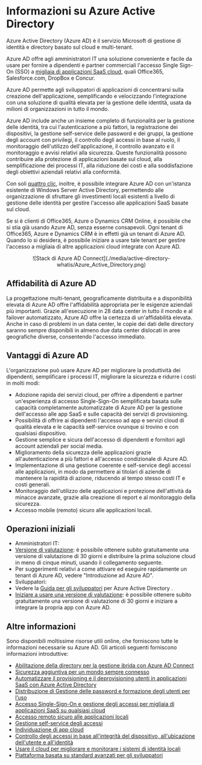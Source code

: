 <properties 
                pageTitle="Informazioni su Azure Active Directory" 
                description="Usare Azure Active Directory per estendere le identità locali esistenti nel cloud o sviluppare le applicazioni integrate di Azure AD." 
                services="active-directory" 
                documentationCenter="" 
                authors="markusvi" 
                manager="swadhwa" 
                editor=""/>

<tags 
                ms.service="active-directory" 
                ms.workload="identity" 
                ms.tgt_pltfrm="na" 
                ms.devlang="na" 
                ms.topic="hero-article" 
                ms.date="07/14/2015" 
                ms.author="markusvi"/>


# Informazioni su Azure Active Directory





Azure Active Directory (Azure AD) è il servizio Microsoft di gestione di identità e directory basato sul cloud e multi-tenant.

Azure AD offre agli amministratori IT una soluzione conveniente e facile da usare per fornire a dipendenti e partner commerciali l'accesso Single Sign-On (SSO) a [migliaia di applicazioni SaaS cloud](http://blogs.technet.com/b/ad/archive/2014/09/03/50-saas-apps-now-support-federation-with-azure-ad.aspx), quali Office365, Salesforce.com, DropBox e Concur.

Azure AD permette agli sviluppatori di applicazioni di concentrarsi sulla creazione dell'applicazione, semplificando e velocizzando l'integrazione con una soluzione di qualità elevata per la gestione delle identità, usata da milioni di organizzazioni in tutto il mondo.

Azure AD include anche un insieme completo di funzionalità per la gestione delle identità, tra cui l'autenticazione a più fattori, la registrazione dei dispositivi, la gestione self-service delle password e dei gruppi, la gestione degli account con privilegi, il controllo degli accessi in base al ruolo, il monitoraggio dell'utilizzo dell'applicazione, il controllo avanzato e il monitoraggio e avvisi relativi alla sicurezza. Queste funzionalità possono contribuire alla protezione di applicazioni basate sul cloud, alla semplificazione dei processi IT, alla riduzione dei costi e alla soddisfazione degli obiettivi aziendali relativi alla conformità.

Con soli [quattro clic](http://blogs.technet.com/b/ad/archive/2014/08/04/connecting-ad-and-azure-ad-only-4-clicks-with-azure-ad-connect.aspx), inoltre, è possibile integrare Azure AD con un'istanza esistente di Windows Server Active Directory, permettendo alle organizzazione di sfruttare gli investimenti locali esistenti a livello di gestione delle identità per gestire l'accesso alle applicazioni SaaS basate sul cloud.

Se si è clienti di Office365, Azure o Dynamics CRM Online, è possibile che si stia già usando Azure AD, senza esserne consapevoli. Ogni tenant di Office365, Azure e Dynamics CRM è in effetti già un tenant di Azure AD. Quando lo si desidera, è possibile iniziare a usare tale tenant per gestire l'accesso a migliaia di altre applicazioni cloud integrate con Azure AD.





<center>![Stack di Azure AD Connect](./media/active-directory-whatis/Azure_Active_Directory.png) </center>


## Affidabilità di Azure AD

La progettazione multi-tenant, geograficamente distribuita e a disponibilità elevata di Azure AD offre l'affidabilità appropriata per le esigenze aziendali più importanti. Grazie all'esecuzione in 28 data center in tutto il mondo e al failover automatizzato, Azure AD offre la certezza di un'affidabilità elevata. Anche in caso di problemi in un data center, le copie dei dati delle directory saranno sempre disponibili in almeno due data center dislocati in aree geografiche diverse, consentendo l'accesso immediato.



## Vantaggi di Azure AD

L'organizzazione può usare Azure AD per migliorare la produttività dei dipendenti, semplificare i processi IT, migliorare la sicurezza e ridurre i costi in molti modi:

-	Adozione rapida dei servizi cloud, per offrire a dipendenti e partner un'esperienza di accesso Single-Sign-On semplificata basata sulle capacità completamente automatizzate di Azure AD per la gestione dell'accesso alle app SaaS e sulle capacità dei servizi di provisioning.
-	Possibilità di offrire ai dipendenti l'accesso ad app e servizi cloud di qualità elevata e le capacità self-service ovunque si trovino e con qualsiasi dispositivo.
-	Gestione semplice e sicura dell'accesso di dipendenti e fornitori agli account aziendali per social media. 
-	Miglioramento della sicurezza delle applicazioni grazie all'autenticazione a più fattori e all'accesso condizionale di Azure AD.
-	Implementazione di una gestione coerente e self-service degli accessi alle applicazioni, in modo da permettere ai titolari di aziende di mantenere la rapidità di azione, riducendo al tempo stesso costi IT e costi generali.
-	Monitoraggio dell'utilizzo delle applicazioni e protezione dell'attività da minacce avanzate, grazie alla creazione di report e al monitoraggio della sicurezza.
-	Accesso mobile (remoto) sicuro alle applicazioni locali.






## Operazioni iniziali
-	Amministratori IT:
 - [Versione di valutazione](https://azure.microsoft.com/it-it/pricing/free-trial/): è possibile ottenere subito gratuitamente una versione di valutazione di 30 giorni e distribuire la prima soluzione cloud in meno di cinque minuti, usando il collegamento seguente.
 - Per suggerimenti relativi a come attivare ed eseguire rapidamente un tenant di Azure AD, vedere "Introduzione ad Azure AD".
-	Sviluppatori:
 - Vedere la [Guida per gli sviluppatori](https://msdn.microsoft.com/library/azure/ff800682.aspx) per Azure Active Directory <need link>.
 - [Iniziare a usare una versione di valutazione](https://azure.microsoft.com/it-it/pricing/free-trial/): è possibile ottenere subito gratuitamente una versione di valutazione di 30 giorni e iniziare a integrare la propria app con Azure AD. 



## Altre informazioni

Sono disponibili moltissime risorse utili online, che forniscono tutte le informazioni necessarie su Azure AD. Gli articoli seguenti forniscono informazioni introduttive:


- [Abilitazione della directory per la gestione ibrida con Azure AD Connect](active-directory-aadconnect.md)
- [Sicurezza aggiuntiva per un mondo sempre connesso](multi-factor-authentication.md)
- [Automatizzare il provisioning e il deprovisioning utenti in applicazioni SaaS con Azure Active Directory](active-directory-saas-app-provisioning.md)
- [Distribuzione di Gestione delle password e formazione degli utenti per l’uso](active-directory-passwords-best-practices.md)
- [Accesso Single-Sign-On e gestione degli accessi per migliaia di applicazioni SaaS su qualsiasi cloud](https://msdn.microsoft.com/library/azure/dn308590.aspx) 
- [Accesso remoto sicuro alle applicazioni locali](https://msdn.microsoft.com/library/azure/dn768219.aspx)
- [Gestione self-service degli accessi](https://msdn.microsoft.com/library/azure/dn641267.aspx) 
- [Individuazione di app cloud](https://msdn.microsoft.com/library/azure/mt143581.aspx)
- [Controllo degli accessi in base all'integrità del dispositivo, all'ubicazione dell'utente e all'identità](https://msdn.microsoft.com/library/azure/dn906873.aspx)
- [Usare il cloud per migliorare e monitorare i sistemi di identità locali](https://msdn.microsoft.com/library/azure/dn906722.aspx)
- [Piattaforma basata su standard avanzati per gli sviluppatori](https://msdn.microsoft.com/library/azure/ff800682.aspx)

<!---HONumber=July15_HO5-->